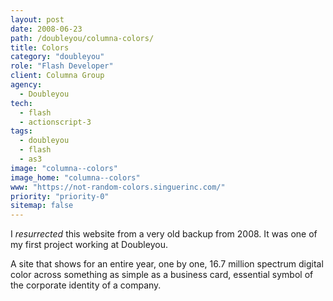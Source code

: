 ```yaml
---
layout: post
date: 2008-06-23
path: /doubleyou/columna-colors/
title: Colors
category: "doubleyou"
role: "Flash Developer"
client: Columna Group
agency:
  - Doubleyou
tech:
  - flash
  - actionscript-3
tags:
  - doubleyou
  - flash
  - as3
image: "columna--colors"
image_home: "columna--colors"
www: "https://not-random-colors.singuerinc.com/"
priority: "priority-0"
sitemap: false
---
```


I <i>resurrected</i> this website from a very old backup from 2008. It was one of my first project working at Doubleyou.

A site that shows for an entire year, one by one, 16.7 million spectrum digital color across something as simple as a business card, essential symbol of the corporate identity of a company.
